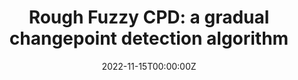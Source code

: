 ---
title: "Rough Fuzzy CPD: a gradual changepoint detection algorithm"
authors:
  - Ritwik Bhaduri
  - Subhrajyoty Roy
  - Sankar K. Pal
date: "2022-11-15T00:00:00Z"
summary: This article proposes a methodology to incorporate rough-fuzzy set theory into the changepoint detection algorithms to enable them more befitting towards gradual changepoint detection.
tags:
  - Changepoint Detection
  - Time Series Analysis
  - Fuzzy Systems
links:
  - type: journal
    detail: "Journal of Data, Information and Management, Volume 4 (pp 243-266)"
    url: "https://doi.org/10.1007/s42488-022-00077-3"
mytype: "publication"
---